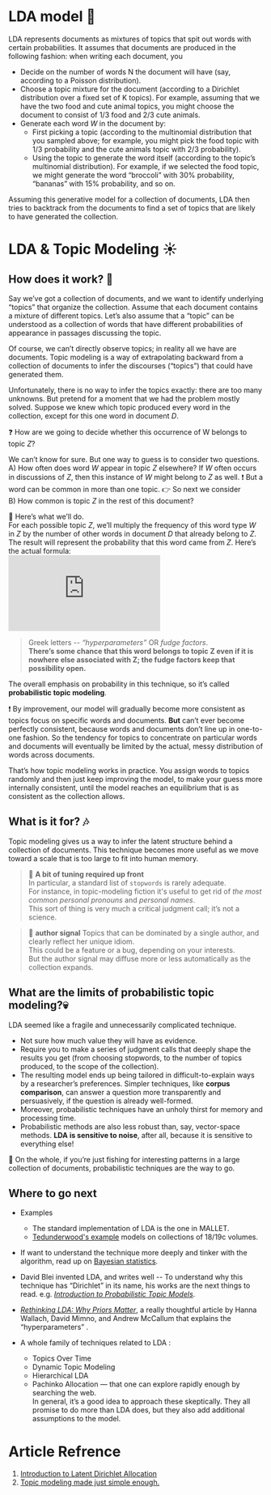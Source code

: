 # LDA model :thought_balloon:
LDA represents documents as mixtures of topics that spit out words with certain probabilities. It assumes that documents are produced in the following fashion: when writing each document, you

*  Decide on the number of words N the document will have (say, according to a Poisson distribution).  
*  Choose a topic mixture for the document (according to a Dirichlet distribution over a fixed set of K topics). For example, assuming that we have the two food and cute animal topics, you might choose the document to consist of 1/3 food and 2/3 cute animals.  
*  Generate each word *W* in the document by:  
   *  First picking a topic (according to the multinomial distribution that you sampled above; for example, you might pick the food topic with 1/3 probability and the cute animals topic with 2/3 probability).  
   *  Using the topic to generate the word itself (according to the topic’s multinomial distribution). For example, if we selected the food topic, we might generate the word “broccoli” with 30% probability, “bananas” with 15% probability, and so on.

Assuming this generative model for a collection of documents, LDA then tries to backtrack from the documents to find a set of topics that are likely to have generated the collection.

# LDA & Topic Modeling :sunny:

## How does it work? :paw_prints:

Say we’ve got a collection of documents, and we want to identify underlying “topics” that organize the collection. Assume that each document contains a mixture of different topics. Let’s also assume that a “topic” can be understood as a collection of words that have different probabilities of appearance in passages discussing the topic.

Of course, we can’t directly observe topics; in reality all we have are documents. Topic modeling is a way of extrapolating backward from a collection of documents to infer the discourses (“topics”) that could have generated them.

Unfortunately, there is no way to infer the topics exactly: there are too many unknowns. But pretend for a moment that we had the problem mostly solved. Suppose we knew which topic produced every word in the collection, except for this one word in document *D*.

:question: How are we going to decide whether this occurrence of W belongs to topic *Z*?

We can’t know for sure. But one way to guess is to consider two questions.    
A)   How often does word *W* appear in topic *Z* elsewhere? If *W* often occurs in discussions of *Z*, then this instance of *W* might belong to *Z* as well. :exclamation: But a word can be common in more than one topic. :point_right: So next we consider  
B)   How common is topic *Z* in the rest of this document?

:cactus: Here’s what we’ll do.   
For each possible topic *Z*, we’ll multiply the frequency of this word type *W* in *Z* by the number of other words in document *D* that already belong to *Z*. The result will represent the probability that this word came from *Z*. Here’s the actual formula:    
![equation](https://latex.codecogs.com/svg.latex?%5Cinline%20%5Cdpi%7B100%7D%20%5Cfn_cs%20P%28%20Z%20%5Cmid%20W%2CD%29%3D%20%5Cfrac%7B%5C%23%20%7E%20of%20%7E%20word%20%7E%20W%20%7E%20in%20%7E%20topic%20Z%20%7E&plus;%20%7E%20%5Cbeta_%7Bw%7D%7D%7B%7B%20total%20%7E%20tokens%20%7E%20in%20%7E%20Z%20%7E%20&plus;%20%7D%7E%20%5Cbeta%7D%20*%20%28%5Ctext%7B%5C%23%20of%20words%20in%20D%20that%20belongs%20to%20Z%20&plus;%20%7D%5Calpha%20%29)

> Greek letters -- *“hyperparameters”* OR *fudge factors*.   
**There’s some chance that this word belongs to topic Z even if it is nowhere else associated with Z; the fudge factors keep that possibility open.** 

The overall emphasis on probability in this technique, so it’s called **probabilistic topic modeling**.

:exclamation: By improvement, our model will gradually become more consistent as topics focus on specific words and documents. **But** can’t ever become perfectly consistent, because words and documents don’t line up in one-to-one fashion. So the tendency for topics to concentrate on particular words and documents will eventually be limited by the actual, messy distribution of words across documents.

That’s how topic modeling works in practice. You assign words to topics randomly and then just keep improving the model, to make your guess more internally consistent, until the model reaches an equilibrium that is as consistent as the collection allows.

## What is it for? :notes:

Topic modeling gives us a way to infer the latent structure behind a collection of documents. This technique becomes more useful as we move toward a scale that is too large to fit into human memory.

> :cop: **A bit of tuning required up front**  
In particular, a standard list of `stopwords` is rarely adequate.   
For instance, in topic-modeling fiction it's useful to get rid of *the most common personal pronouns* and *personal names*.  
This sort of thing is very much a critical judgment call; it’s not a science.


> :man: **author signal**
Topics that can be dominated by a single author, and clearly reflect her unique idiom.   
This could be a feature or a bug, depending on your interests.  
But the author signal may diffuse more or less automatically as the collection expands.


## What are the limits of probabilistic topic modeling?:skull:
LDA seemed like a fragile and unnecessarily complicated technique.
*  Not sure how much value they will have as evidence.  
*  Require you to make a series of judgment calls that deeply shape the results you get (from choosing stopwords, to the number of topics produced, to the scope of the collection).  
*  The resulting model ends up being tailored in difficult-to-explain ways by a researcher’s preferences. Simpler techniques, like **corpus comparison**, can answer a question more transparently and persuasively, if the question is already well-formed.  
*  Moreover, probabilistic techniques have an unholy thirst for memory and processing time.   
*  Probabilistic methods are also less robust than, say, vector-space methods. **LDA is sensitive to noise**, after all, because it is sensitive to everything else!

:feet: On the whole, if you’re just fishing for interesting patterns in a large collection of documents, probabilistic techniques are the way to go.

## Where to go next

* Examples
  *  The standard implementation of LDA is the one in MALLET.
  *  [Tedunderwood's example](https://github.com/tedunderwood/BrowseLDA) models on collections of 18/19c volumes.

* If want to understand the technique more deeply and tinker with the algorithm, read up on [Bayesian statistics](http://en.wikipedia.org/wiki/Bayesian_probability).

* David Blei invented LDA, and writes well -- To understand why this technique has “Dirichlet” in its name, his works are the next things to read. e.g. [*Introduction to Probabilistic Topic Models*](http://www.cs.princeton.edu/~blei/publications.html).

* [*Rethinking LDA: Why Priors Matter*](http://people.cs.umass.edu/~mimno/publications.html), a really thoughtful article by Hanna Wallach, David Mimno, and Andrew McCallum that explains the “hyperparameters” .

* A whole family of techniques related to LDA :
  * Topics Over Time
  *  Dynamic Topic Modeling
  *  Hierarchical LDA
  *  Pachinko Allocation — that one can explore rapidly enough by searching the web.   
  In general, it’s a good idea to approach these skeptically. They all promise to do more than LDA does, but they also add additional assumptions to the model.

  

# Article Refrence 
1. [Introduction to Latent Dirichlet Allocation](http://blog.echen.me/2011/08/22/introduction-to-latent-dirichlet-allocation/)
2. [Topic modeling made just simple enough.](https://tedunderwood.com/2012/04/07/topic-modeling-made-just-simple-enough/)
